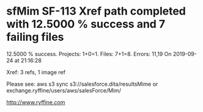 # sfMim SF-113 Xref path completed with 12.5000 % success and 7 failing files

12.5000 % success. Projects: 1+0=1.  Files: 7+1=8. Errors: 11,19  On 2019-09-24 at 21:16:28

Xref: 3 refs, 1 image ref

Please see: aws s3 sync s3://salesforce.dita/resultsMime or exchange.ryffine/users/aws/salesForce/Mim/

http://www.ryffine.com

